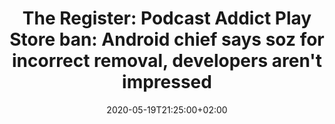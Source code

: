 ---
title: "The Register: Podcast Addict Play Store ban: Android chief says soz for incorrect removal, developers aren't impressed"
likeOf: https://www.theregister.co.uk/2020/05/19/podcast_addict_ban_google_android/
date: "2020-05-19T21:25:00+02:00"
tags:
- android
- podcastaddict
- covid19
- policy
---
